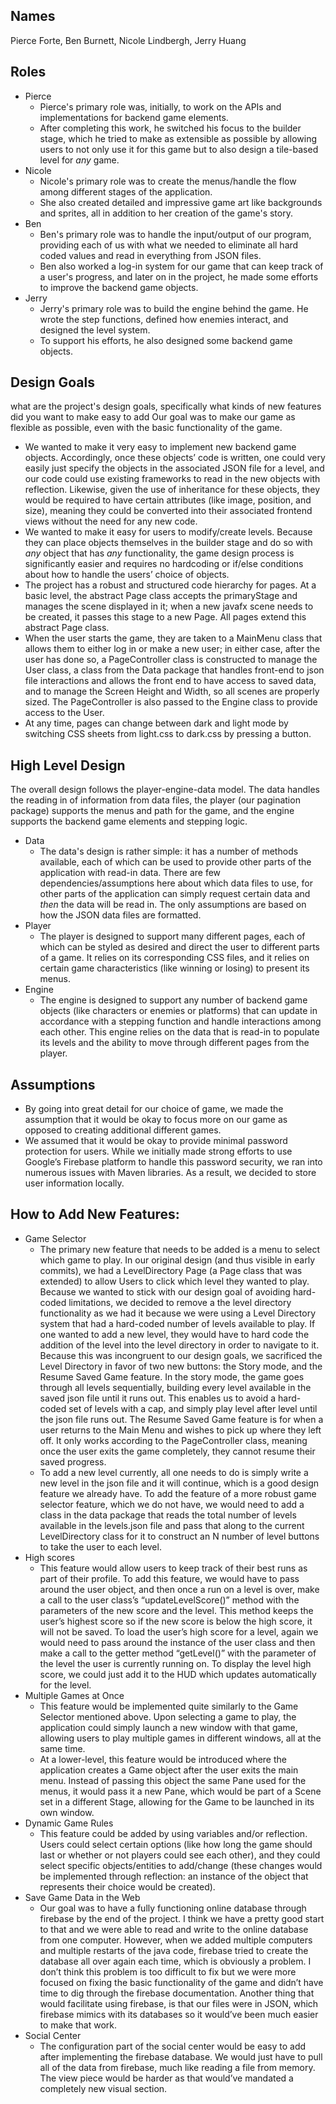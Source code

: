 ## Names  
Pierce Forte, Ben Burnett, Nicole Lindbergh, Jerry Huang

## Roles
- Pierce
    - Pierce's primary role was, initially, to work on the APIs and implementations for backend game elements. 
    - After completing this work, he switched his focus to the builder stage, which he tried to make as extensible as possible by allowing users to not only use it for this game but to also design a tile-based level for *any* game.
- Nicole
    - Nicole's primary role was to create the menus/handle the flow among different stages of the application.
    - She also created detailed and impressive game art like backgrounds and sprites, all in addition to her creation of the game's story.
- Ben
    - Ben's primary role was to handle the input/output of our program, providing each of us with what we needed to eliminate all hard coded values and read in everything from JSON files.
    - Ben also worked a log-in system for our game that can keep track of a user's progress, and later on in the project, he made some efforts to improve the backend game objects.
- Jerry
    - Jerry's primary role was to build the engine behind the game. He wrote the step functions, defined how enemies interact, and designed the level system.
    - To support his efforts, he also designed some backend game objects.


## Design Goals  
what are the project's design goals, specifically what kinds of new features did you want to make easy to add
Our goal was to make our game as flexible as possible, even with the basic functionality of the game. 
 - We wanted to make it very easy to implement new backend game objects. Accordingly, once these objects’ code is written, one could very easily just specify the objects in the associated JSON file for a level, and our code could use existing frameworks to read in the new objects with reflection. Likewise, given the use of inheritance for these objects, they would be required to have certain attributes (like image, position, and size), meaning they could be converted into their associated frontend views without the need for any new code.
 - We wanted to make it easy for users to modify/create levels. Because they can place objects themselves in the builder stage and do so with *any* object that has *any* functionality, the game design process is significantly easier and requires no hardcoding or if/else conditions about how to handle the users’ choice of objects.
 - The project has a robust and structured code hierarchy for pages. At a basic level, the abstract Page class accepts the primaryStage and manages the scene displayed in it; when a new javafx scene needs to be created, it passes this stage to a new Page. All pages extend this abstract Page class.
 - When the user starts the game, they are taken to a MainMenu class that allows them to either log in or make a new user; in either case, after the user has done so, a PageController class is constructed to manage the User class, a class from the Data package that handles front-end to json file interactions and allows the front end to have access to saved data, and to manage the Screen Height and Width, so all scenes are properly sized. The PageController is also passed to the Engine class to provide access to the User. 
 - At any time, pages can change between dark and light mode by switching CSS sheets from light.css to dark.css by pressing a button. 



## High Level Design  
The overall design follows the player-engine-data model. The data handles the reading in of information from data files, the player (our pagination package) supports the menus and path for the game, and the engine supports the backend game elements and stepping logic.
- Data
    - The data's design is rather simple: it has a number of methods available, each of which can be used to provide other parts of the application with read-in data. There are few dependencies/assumptions here about which data files to use, for other parts of the application can simply request certain data and *then* the data will be read in. The only assumptions are based on how the JSON data files are formatted.
- Player
    - The player is designed to support many different pages, each of which can be styled as desired and direct the user to different parts of a game. It relies on its corresponding CSS files, and it relies on certain game characteristics (like winning or losing) to present its menus.
- Engine
    - The engine is designed to support any number of backend game objects (like characters or enemies or platforms) that can update in accordance with a stepping function and handle interactions among each other. This engine relies on the data that is read-in to populate its levels and the ability to move through different pages from the player.


## Assumptions
- By going into great detail for our choice of game, we made the assumption that it would be okay to focus more on our game as opposed to creating additional different games.
- We assumed that it would be okay to provide minimal password protection for users. While we initially made strong efforts to use Google’s Firebase platform to handle this password security, we ran into numerous issues with Maven libraries. As a result, we decided to store user information locally.

## How to Add New Features:
- Game Selector
    - The primary new feature that needs to be added is a menu to select which game to play. In our original design (and thus visible in early commits), we had a LevelDirectory Page (a Page class that was extended) to allow Users to click which level they wanted to play.  Because we wanted to stick with our design goal of avoiding hard-coded limitations, we decided to remove a the level directory functionality as we had it because we were using a Level Directory system that had a hard-coded number of levels available to play. If one wanted to add a new level, they would have to hard code the addition of the level into the level directory in order to navigate to it. Because this was incongruent to our design goals, we sacrificed the Level Directory in favor of two new buttons: the Story mode, and the Resume Saved Game feature. In the story mode, the game goes through all levels sequentially, building every level available in the saved json file until it runs out. This enables us to avoid a hard-coded set of levels with a cap, and simply play level after level until the json file runs out. The Resume Saved Game feature is for when a user returns to the Main Menu and wishes to pick up where they left off. It only works according to the PageController class, meaning once the user exits the game completely, they cannot resume their saved progress. 
    - To add a new level currently, all one needs to do is simply write a new level in the json file and it will continue, which is a good design feature we already have. To add the feature of a more robust game selector feature, which we do not have, we would need to add a class in the data package that reads the total number of levels available in the levels.json file and pass that along to the current LevelDirectory class for it to construct an N number of level buttons to take the user to each level.
- High scores
    - This feature would allow users to keep track of their best runs as part of their profile. To add this feature, we would have to pass around the user object, and then once a run on a level is over, make a call to the user class’s “updateLevelScore()” method with the parameters of the new score and the level.  This method keeps the user’s highest score so if the new score is below the high score, it will not be saved. To load the user’s high score for a level, again we would need to pass around the instance of the user class and then make a call to the getter method “getLevel()” with the parameter of the level the user is currently running on.  To display the level high score, we could just add it to the HUD which updates automatically for the level. 
- Multiple Games at Once
    - This feature would be implemented quite similarly to the Game Selector mentioned above. Upon selecting a game to play, the application could simply launch a new window with that game, allowing users to play multiple games in different windows, all at the same time. 
    - At a lower-level, this feature would be introduced where the application creates a Game object after the user exits the main menu. Instead of passing this object the same Pane used for the menus, it would pass it a new Pane, which would be part of a Scene set in a different Stage, allowing for the Game to be launched in its own window.
- Dynamic Game Rules
    - This feature could be added by using variables and/or reflection. Users could select certain options (like how long the game should last or whether or not players could see each other), and they could select specific objects/entities to add/change (these changes would be implemented through reflection: an instance of the object that represents their choice would be created).
- Save Game Data in the Web
    - Our goal was to have a fully functioning online database through firebase by the end of the project. I think we have a pretty good start to that and we were able to read and write to the online database from one computer. However, when we added multiple computers and multiple restarts of the java code, firebase tried to create the database all over again each time, which is obviously a problem. I don’t think this problem is too difficult to fix but we were more focused on fixing the basic functionality of the game and didn’t have time to dig through the firebase documentation. Another thing that would facilitate using firebase, is that our files were in JSON, which firebase mimics with its databases so it would’ve been much easier to make that work. 
- Social Center
    - The configuration part of the social center would be easy to add after implementing the firebase database. We would just have to pull all of the data from firebase, much like reading a file from memory. The view piece would be harder as that would’ve mandated a completely new visual section.
